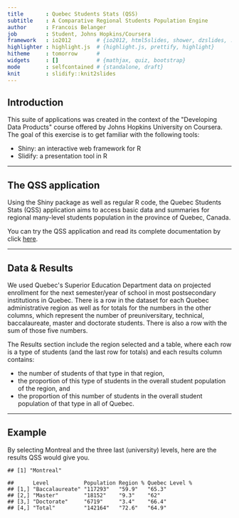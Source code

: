 ```yaml
---
title       : Quebec Students Stats (QSS)
subtitle    : A Comparative Regional Students Population Engine
author      : Francois Belanger
job         : Student, Johns Hopkins/Coursera
framework   : io2012        # {io2012, html5slides, shower, dzslides, ...}
highlighter : highlight.js  # {highlight.js, prettify, highlight}
hitheme     : tomorrow      # 
widgets     : []            # {mathjax, quiz, bootstrap}
mode        : selfcontained # {standalone, draft}
knit        : slidify::knit2slides
---
```


## Introduction

This suite of applications was created in the context of the "Developing Data Products" course offered by Johns Hopkins University on Coursera. The goal of this exercise is to get familiar with the following tools:

- Shiny: an interactive web framework for R
- Slidify: a presentation tool in R

---

## The QSS application

Using the Shiny package as well as regular R code, the Quebec Students Stats (QSS) application aims to access basic data and summaries for regional many-level students population in the province of Quebec, Canada.

You can try the QSS application and read its complete documentation by click [here](https://frankoboy.shinyapps.io/quebecstudents/).

---

## Data & Results

We used Quebec's Superior Education Department data on projected enrollment for the next semester/year of school in most postsecondary institutions in Quebec. There is a row in the dataset for each Quebec administrative region as well as for totals for the numbers in the other columns, which represent the number of preuniversitary, technical, baccalaureate, master and doctorate students. There is also a row with the sum of those five numbers.

The Results section include the region selected and a table, where each row is a type of students (and the last row for totals) and each results column contains:
- the number of students of that type in that region, 
- the proportion of this type of students in the overall student population of the region, and 
- the proportion of this number of students in the overall student population of that type in all of Quebec.

---

## Example

By selecting Montreal and the three last (university) levels, here are the results QSS would give you.


```
## [1] "Montreal"
```

```
##      Level           Population Region % Quebec Level %
## [1,] "Baccalaureate" "117293"   "59.9"   "65.3"        
## [2,] "Master"        "18152"    "9.3"    "62"          
## [3,] "Doctorate"     "6719"     "3.4"    "66.4"        
## [4,] "Total"         "142164"   "72.6"   "64.9"
```
